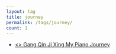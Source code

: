 ```yaml
---
layout: tag
title: journey
permalink: /tags/journey/
count: 1
---
```


- [<<Bi Sha Ji >> Gang Qin Ji Xing  My Piano Journey](https://jeffreytse.net/music/2023/02/07/bi-sha-ji-of-my-piano-journey.html)
